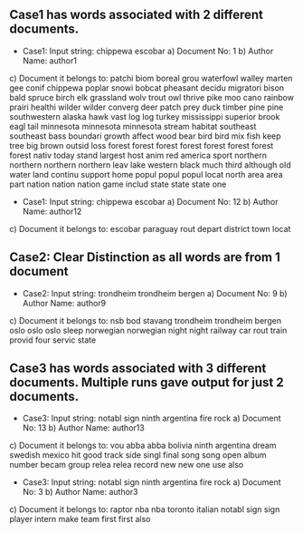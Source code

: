 ## Case1 has words associated with 2 different documents.
- Case1: Input string: chippewa escobar
a) Document No: 1
b) Author Name: author1

c) Document it belongs to:
patchi biom boreal grou waterfowl walley marten gee conif chippewa poplar snowi bobcat pheasant decidu migratori bison bald spruce birch elk grassland wolv trout owl thrive pike moo cano rainbow prairi healthi wilder wilder converg deer patch prey duck timber pine pine southwestern alaska hawk vast log log turkey mississippi superior brook eagl tail minnesota minnesota minnesota stream habitat southeast southeast bass boundari growth affect wood bear bird bird mix fish keep tree big brown outsid loss forest forest forest forest forest forest forest forest nativ today stand largest host anim red america sport northern northern northern northern leav lake western black much third although old water land continu support home popul popul popul locat north area area part nation nation nation game includ state state state one

- Case1: Input string: chippewa escobar
a) Document No: 12
b) Author Name: author12

c) Document it belongs to:
escobar paraguay rout depart district town locat


## Case2: Clear Distinction as all words are from 1 document
- Case2: Input string: trondheim trondheim bergen
a) Document No: 9
b) Author Name: author9

c) Document it belongs to:
nsb bod stavang trondheim trondheim bergen oslo oslo oslo sleep norwegian norwegian night night railway car rout train provid four servic state

## Case3 has words associated with 3 different documents. Multiple runs gave output for just 2 documents.
- Case3: Input string: notabl sign ninth argentina fire rock
a) Document No: 13
b) Author Name: author13

c) Document it belongs to:
vou abba abba bolivia ninth argentina dream swedish mexico hit good track side singl final song song open album number becam group relea relea record new new one use also

- Case3: Input string: notabl sign ninth argentina fire rock
a) Document No: 3
b) Author Name: author3

c) Document it belongs to:
raptor nba nba toronto italian notabl sign sign player intern make team first first also
